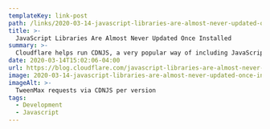 ```yaml
---
templateKey: link-post
path: /links/2020-03-14-javascript-libraries-are-almost-never-updated-once-installed
title: >-
  JavaScript Libraries Are Almost Never Updated Once Installed
summary: >-
  Cloudflare helps run CDNJS, a very popular way of including JavaScript and other frontend resources on web pages. With the CDNJS team’s permission we collect anonymized and aggregated data from CDNJS requests which we use to understand how people build on the Internet.
date: 2020-03-14T15:02:06-04:00
url: https://blog.cloudflare.com/javascript-libraries-are-almost-never-updated/
image: 2020-03-14-javascript-libraries-are-almost-never-updated-once-installed.png
imageAlt: >-
  TweenMax requests via CDNJS per version
tags:
  - Development
  - Javascript
---
```

